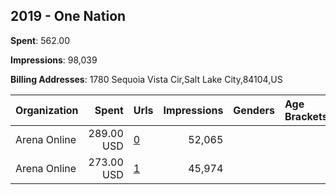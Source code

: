 ## 2019 - One Nation 
**Spent**: 562.00

**Impressions**: 98,039

**Billing Addresses**: 1780 Sequoia Vista Cir,Salt Lake City,84104,US

|Organization|Spent|Urls|Impressions|Genders|Age Brackets|Country Codes|
|:---|---:|:---|---:|:---|:---|:---|
|Arena Online|289.00 USD|[0](https://www.snap.com/political-ads/asset/1da3675550b8cde52c591af8c4da23a4fadd3d7b45cb9e44ea213b7d4c07b0a0?mediaType=mp4)|52,065|||united states|
|Arena Online|273.00 USD|[1](https://www.snap.com/political-ads/asset/6fa6953f13c2a7ff10d55c66d540a907ac38c6757103b044d4543fda8761b07b?mediaType=mp4)|45,974|||united states|
